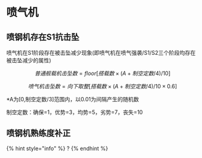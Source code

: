 # 喷气机

## 喷钢机存在S1抗击坠

喷气机在S1阶段存在被击坠减少现象\(即喷气机在喷气强袭/S1/S2三个阶段均存在被击坠减少的属性\) 

$$
普通舰载机击坠数=floor[搭载数×(A+制空定数/4)/10]
$$

$$
喷气机击坠数=向下取整[搭载数×(A+制空定数/4)/10×0.6]
$$

\*A为\[0,制空定数/3\]范围内，以0.01为间隔产生的随机数 

制空定数：确保=1，优势=3，均势=5，劣势=7，丧失=10

## 喷钢机熟练度补正

{% hint style="info" %}
?
{% endhint %}

